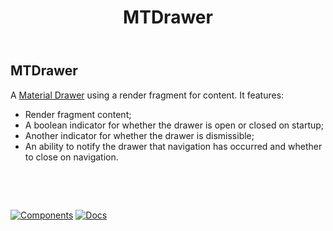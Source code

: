 ﻿---
uid: C.MTDrawer
title: MTDrawer
---
## MTDrawer

A [Material Drawer](https://material.io/develop/web/components/drawers/) using a render fragment for content. It features:

- Render fragment content;
- A boolean indicator for whether the drawer is open or closed on startup;
- Another indicator for whether the drawer is dismissible;
- An ability to notify the drawer that navigation has occurred and whether to close on navigation.

&nbsp;

&nbsp;

[![Components](https://img.shields.io/static/v1?label=Components&message=Core&color=blue)](xref:A.CoreComponents)
[![Docs](https://img.shields.io/static/v1?label=API%20Documentation&message=MTDrawer&color=brightgreen)](xref:BlazorMdc.MTDrawer)